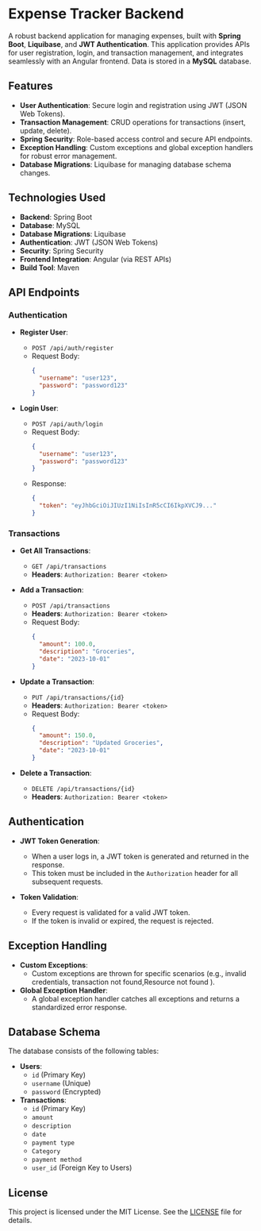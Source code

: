 # Expense Tracker Backend

A robust backend application for managing expenses, built with **Spring Boot**, **Liquibase**, and **JWT Authentication**. This application provides APIs for user registration, login, and transaction management, and integrates seamlessly with an Angular frontend. Data is stored in a **MySQL** database.

## Features
- **User Authentication**: Secure login and registration using JWT (JSON Web Tokens).
- **Transaction Management**: CRUD operations for transactions (insert, update, delete).
- **Spring Security**: Role-based access control and secure API endpoints.
- **Exception Handling**: Custom exceptions and global exception handlers for robust error management.
- **Database Migrations**: Liquibase for managing database schema changes.

## Technologies Used
- **Backend**: Spring Boot
- **Database**: MySQL
- **Database Migrations**: Liquibase
- **Authentication**: JWT (JSON Web Tokens)
- **Security**: Spring Security
- **Frontend Integration**: Angular (via REST APIs)
- **Build Tool**: Maven

## API Endpoints
### Authentication
- **Register User**:
  - `POST /api/auth/register`
  - Request Body:
    ```json
    {
      "username": "user123",
      "password": "password123"
    }
    ```

- **Login User**:
  - `POST /api/auth/login`
  - Request Body:
    ```json
    {
      "username": "user123",
      "password": "password123"
    }
    ```
  - Response:
    ```json
    {
      "token": "eyJhbGciOiJIUzI1NiIsInR5cCI6IkpXVCJ9..."
    }
    ```

### Transactions
- **Get All Transactions**:
  - `GET /api/transactions`
  - **Headers**: `Authorization: Bearer <token>`

- **Add a Transaction**:
  - `POST /api/transactions`
  - **Headers**: `Authorization: Bearer <token>`
  - Request Body:
    ```json
    {
      "amount": 100.0,
      "description": "Groceries",
      "date": "2023-10-01"
    }
    ```

- **Update a Transaction**:
  - `PUT /api/transactions/{id}`
  - **Headers**: `Authorization: Bearer <token>`
  - Request Body:
    ```json
    {
      "amount": 150.0,
      "description": "Updated Groceries",
      "date": "2023-10-01"
    }
    ```

- **Delete a Transaction**:
  - `DELETE /api/transactions/{id}`
  - **Headers**: `Authorization: Bearer <token>`

## Authentication
- **JWT Token Generation**:
  - When a user logs in, a JWT token is generated and returned in the response.
  - This token must be included in the `Authorization` header for all subsequent requests.

- **Token Validation**:
  - Every request is validated for a valid JWT token.
  - If the token is invalid or expired, the request is rejected.

## Exception Handling
- **Custom Exceptions**:
  - Custom exceptions are thrown for specific scenarios (e.g., invalid credentials, transaction not found,Resource not found ).
- **Global Exception Handler**:
  - A global exception handler catches all exceptions and returns a standardized error response.

## Database Schema
The database consists of the following tables:
- **Users**:
  - `id` (Primary Key)
  - `username` (Unique)
  - `password` (Encrypted)
- **Transactions**:
  - `id` (Primary Key)
  - `amount`
  - `description`
  - `date`
  - `payment type`
  - `Category`
  - `payment method`
  - `user_id` (Foreign Key to Users)

## License
This project is licensed under the MIT License. See the [LICENSE](LICENSE) file for details.
